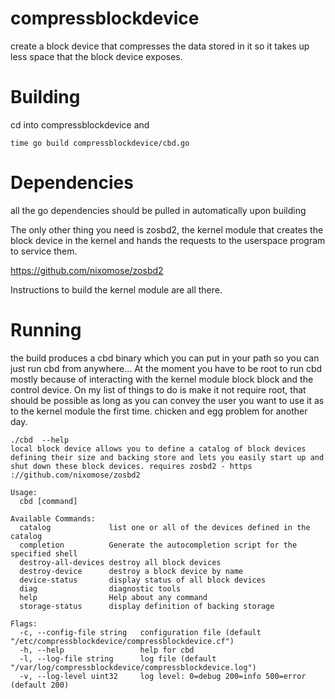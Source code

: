 # compressblockdevice
create a block device that compresses the data stored in it so it takes up less space that the block device exposes.

# Building
cd into compressblockdevice and 

`time go build compressblockdevice/cbd.go`

# Dependencies
all the go dependencies should be pulled in automatically upon building

The only other thing you need is zosbd2, the kernel module that creates the block device in the kernel and hands 
the requests to the userspace program to service them.

https://github.com/nixomose/zosbd2 

Instructions to build the kernel module are all there.


# Running

the build produces a cbd binary which you can put in your path so you can just run cbd from anywhere...
At the moment you have to be root to run cbd mostly because of interacting with the kernel module block block and the control device.
On my list of things to do is make it not require root, that should be possible as long as you can convey the user you want to use it as to the kernel module the first time. chicken and egg problem for another day.

```
./cbd  --help
local block device allows you to define a catalog of block devices defining their size and backing store and lets you easily start up and shut down these block devices. requires zosbd2 - https
://github.com/nixomose/zosbd2

Usage:
  cbd [command]

Available Commands:
  catalog             list one or all of the devices defined in the catalog
  completion          Generate the autocompletion script for the specified shell
  destroy-all-devices destroy all block devices
  destroy-device      destroy a block device by name
  device-status       display status of all block devices
  diag                diagnostic tools
  help                Help about any command
  storage-status      display definition of backing storage

Flags:
  -c, --config-file string   configuration file (default "/etc/compressblockdevice/compressblockdevice.cf")
  -h, --help                 help for cbd
  -l, --log-file string      log file (default "/var/log/compressblockdevice/compressblockdevice.log")
  -v, --log-level uint32     log level: 0=debug 200=info 500=error (default 200)

```
